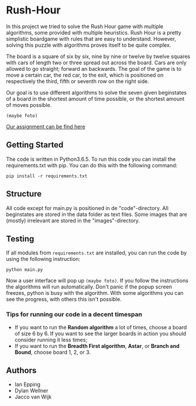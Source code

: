 # Rush-Hour
In this project we tried to solve the Rush Hour game with multiple algorithms, some provided with multiple heuristics. Rush Hour is a pretty simplistic boardgame with rules that are easy to understand. However, solving this puzzle with algorithms proves itself to be quite complex.

The board is a square of six by six, nine by nine or twelve by twelve squares with cars of length two or three spread out across the board. Cars are only allowed to go straight; forward an backwards. The goal of the game is to move a certain car, the red car, to the exit, which is positioned on respectively the third, fifth or seventh row on the right side.

Our goal is to use different algorithms to solve the seven given beginstates of a board in the shortest amount of time possible, or the shortest amount of moves possible.

```(maybe foto)```

[Our assignment can be find here](http://heuristieken.nl/wiki/index.php?title=Rush_Hour)

## Getting Started
The code is written in Python3.6.5. To run this code you can install the requirements.txt with pip. You can do this with the following command:
```
pip install -r requirements.txt
```

## Structure
All code except for main.py is positioned in de "code"-directory. All beginstates are stored in the data folder as text files. Some images that are (mostly) irrelevant are stored in the "images"-directory.

## Testing
If all modules from ```requirements.txt``` are installed, you can run the code by using the following instruction:
```
python main.py
```
Now a user interface will pop up ```(maybe foto)```. If you follow the instructions the algorithms will run automatically. Don't panic if the popup screen freezes, python is busy with the algorithm. With some algorithms you can see the progress, with others this isn't possible.

### Tips for running our code in a decent timespan
* If you want to run the **Random algorithm** a lot of times, choose a board of size 6 by 6. If you want to see the larger boards in action you should consider running it less times;
* If you want to run the **Breadth First algorithm**, **Astar**, or **Branch and Bound**, choose board 1, 2, or 3.


## Authors
* Ian Epping
* Dylan Wellner
* Jacco van Wijk
